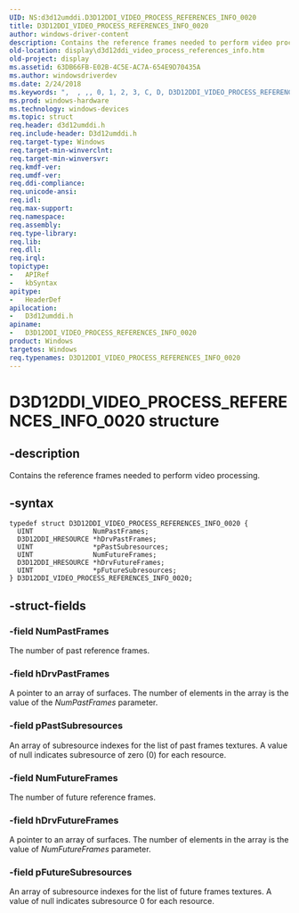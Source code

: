 ```yaml
---
UID: NS:d3d12umddi.D3D12DDI_VIDEO_PROCESS_REFERENCES_INFO_0020
title: D3D12DDI_VIDEO_PROCESS_REFERENCES_INFO_0020
author: windows-driver-content
description: Contains the reference frames needed to perform video processing.
old-location: display\d3d12ddi_video_process_references_info.htm
old-project: display
ms.assetid: 63DB66FB-E02B-4C5E-AC7A-654E9D70435A
ms.author: windowsdriverdev
ms.date: 2/24/2018
ms.keywords: ",  , ,, 0, 1, 2, 3, C, D, D3D12DDI_VIDEO_PROCESS_REFERENCES_INFO_0020, D3D12DDI_VIDEO_PROCESS_REFERENCES_INFO_0020 structure [Display Devices], E, F, I, N, O, P, R, S, V, _, d3d12umddi/D3D12DDI_VIDEO_PROCESS_REFERENCES_INFO_0020, display.d3d12ddi_video_process_references_info"
ms.prod: windows-hardware
ms.technology: windows-devices
ms.topic: struct
req.header: d3d12umddi.h
req.include-header: D3d12umddi.h
req.target-type: Windows
req.target-min-winverclnt: 
req.target-min-winversvr: 
req.kmdf-ver: 
req.umdf-ver: 
req.ddi-compliance: 
req.unicode-ansi: 
req.idl: 
req.max-support: 
req.namespace: 
req.assembly: 
req.type-library: 
req.lib: 
req.dll: 
req.irql: 
topictype:
-	APIRef
-	kbSyntax
apitype:
-	HeaderDef
apilocation:
-	D3d12umddi.h
apiname:
-	D3D12DDI_VIDEO_PROCESS_REFERENCES_INFO_0020
product: Windows
targetos: Windows
req.typenames: D3D12DDI_VIDEO_PROCESS_REFERENCES_INFO_0020
---
```


# D3D12DDI_VIDEO_PROCESS_REFERENCES_INFO_0020 structure


## -description


Contains the reference frames needed to perform video processing.


## -syntax


````
typedef struct D3D12DDI_VIDEO_PROCESS_REFERENCES_INFO_0020 {
  UINT               NumPastFrames;
  D3D12DDI_HRESOURCE *hDrvPastFrames;
  UINT               *pPastSubresources;
  UINT               NumFutureFrames;
  D3D12DDI_HRESOURCE *hDrvFutureFrames;
  UINT               *pFutureSubresources;
} D3D12DDI_VIDEO_PROCESS_REFERENCES_INFO_0020;
````


## -struct-fields




### -field NumPastFrames

The number of past reference frames.



### -field hDrvPastFrames

A pointer to an array of surfaces. The number of elements in the array is the value of the <i>NumPastFrames</i> parameter.


### -field pPastSubresources

An array of subresource indexes for the list of past frames textures.  A value of null indicates subresource of zero (0) for each resource.


### -field NumFutureFrames

The number of future reference frames.


### -field hDrvFutureFrames

A pointer to an array of surfaces. The number of elements in the array is the value of  <i>NumFutureFrames</i> parameter.


### -field pFutureSubresources

An array of subresource indexes for the list of future frames textures.  A value of null indicates subresource 0 for each resource.

